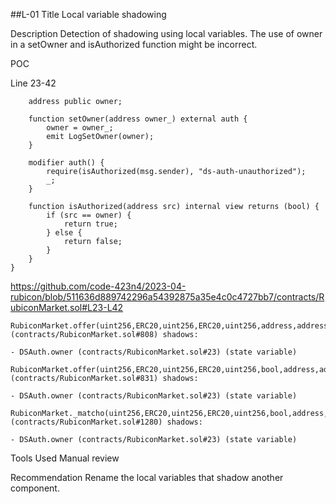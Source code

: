 ##L-01
Title
Local variable shadowing

Description
Detection of shadowing using local variables.
The use of owner in a setOwner and isAuthorized function might be incorrect.

POC

Line 23-42
```solidity
    address public owner;

    function setOwner(address owner_) external auth {
        owner = owner_;
        emit LogSetOwner(owner);
    }

    modifier auth() {
        require(isAuthorized(msg.sender), "ds-auth-unauthorized");
        _;
    }

    function isAuthorized(address src) internal view returns (bool) {
        if (src == owner) {
            return true;
        } else {
            return false;
        }
    }
}
```
https://github.com/code-423n4/2023-04-rubicon/blob/511636d889742296a54392875a35e4c0c4727bb7/contracts/RubiconMarket.sol#L23-L42
```solidity
RubiconMarket.offer(uint256,ERC20,uint256,ERC20,uint256,address,address).owner (contracts/RubiconMarket.sol#808) shadows: 

- DSAuth.owner (contracts/RubiconMarket.sol#23) (state variable) 

RubiconMarket.offer(uint256,ERC20,uint256,ERC20,uint256,bool,address,address).owner (contracts/RubiconMarket.sol#831) shadows: 

- DSAuth.owner (contracts/RubiconMarket.sol#23) (state variable) 

RubiconMarket._matcho(uint256,ERC20,uint256,ERC20,uint256,bool,address,address).owner (contracts/RubiconMarket.sol#1280) shadows: 

- DSAuth.owner (contracts/RubiconMarket.sol#23) (state variable) 
```

Tools Used
Manual review

Recommendation
Rename the local variables that shadow another component.

